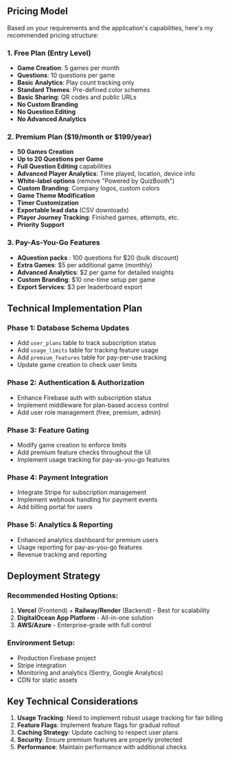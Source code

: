 ## Pricing Model

Based on your requirements and the application's capabilities, here's my recommended pricing structure:

### 1. Free Plan (Entry Level)

- **Game Creation**: 5 games per month
- **Questions**: 10 questions per game
- **Basic Analytics**: Play count tracking only
- **Standard Themes**: Pre-defined color schemes
- **Basic Sharing**: QR codes and public URLs
- **No Custom Branding**
- **No Question Editing**
- **No Advanced Analytics**

### 2. Premium Plan ($19/month or $199/year)

- **50 Games Creation**
- **Up to 20 Questions per Game**
- **Full Question Editing** capabilities
- **Advanced Player Analytics**: Time played, location, device info
- **White-label options** (remove "Powered by QuizBooth")
- **Custom Branding**: Company logos, custom colors
- **Game Theme Modification**
- **Timer Customization**
- **Exportable lead data** (CSV downloads)
- **Player Journey Tracking**: Finished games, attempts, etc.
- **Priority Support**

### 3. Pay-As-You-Go Features

- **AQuestion packs** : 100 questions for $20 (bulk discount)
- **Extra Games**: $5 per additional game (monthly)
- **Advanced Analytics**: $2 per game for detailed insights
- **Custom Branding**: $10 one-time setup per game
- **Export Services**: $3 per leaderboard export

## Technical Implementation Plan

### Phase 1: Database Schema Updates

- Add `user_plans` table to track subscription status
- Add `usage_limits` table for tracking feature usage
- Add `premium_features` table for pay-per-use tracking
- Update game creation to check user limits

### Phase 2: Authentication & Authorization

- Enhance Firebase auth with subscription status
- Implement middleware for plan-based access control
- Add user role management (free, premium, admin)

### Phase 3: Feature Gating

- Modify game creation to enforce limits
- Add premium feature checks throughout the UI
- Implement usage tracking for pay-as-you-go features

### Phase 4: Payment Integration

- Integrate Stripe for subscription management
- Implement webhook handling for payment events
- Add billing portal for users

### Phase 5: Analytics & Reporting

- Enhanced analytics dashboard for premium users
- Usage reporting for pay-as-you-go features
- Revenue tracking and reporting

## Deployment Strategy

### Recommended Hosting Options:

1. **Vercel** (Frontend) + **Railway/Render** (Backend) - Best for scalability
2. **DigitalOcean App Platform** - All-in-one solution
3. **AWS/Azure** - Enterprise-grade with full control

### Environment Setup:

- Production Firebase project
- Stripe integration
- Monitoring and analytics (Sentry, Google Analytics)
- CDN for static assets

## Key Technical Considerations

1. **Usage Tracking**: Need to implement robust usage tracking for fair billing
2. **Feature Flags**: Implement feature flags for gradual rollout
3. **Caching Strategy**: Update caching to respect user plans
4. **Security**: Ensure premium features are properly protected
5. **Performance**: Maintain performance with additional checks
